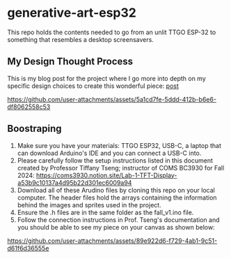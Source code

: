 # generative-art-esp32
This repo holds the contents needed to go from an unlit TTGO ESP-32 to something that resembles a desktop screensavers. 

## My Design Thought Process
This is my blog post for the project where I go more into depth on my specific design choices to create this wonderful piece: [post](https://dwr2118.github.io/docs/module1_docs.html) 

https://github.com/user-attachments/assets/5a1cd7fe-5ddd-412b-b6e6-df8062558c53

## Boostraping
1. Make sure you have your materials: TTGO ESP32, USB-C, a laptop that can download Arduino's IDE and you can connect a USB-C into.
2. Please carefully follow the setup instructions listed in this document created by Professor Tiffany Tseng; instructor of COMS BC3930 for Fall 2024: https://coms3930.notion.site/Lab-1-TFT-Display-a53b9c10137a4d95b22d301ec6009a94
3. Download all of these Arudino files by cloning this repo on your local computer. The header files hold the arrays containing the information behind the images and sprites used in the project.
4. Ensure the .h files are in the same folder as the fall_v1.ino file. 
5. Follow the connection instructions in Prof. Tseng's documentation and you should be able to see my piece on your canvas as shown below: 


https://github.com/user-attachments/assets/89e922d6-f729-4ab1-9c51-d61f6d36555e

